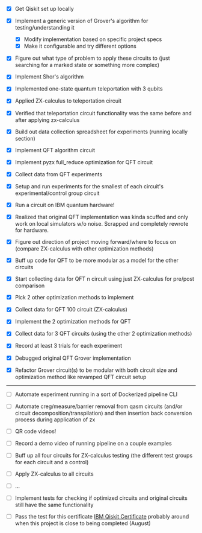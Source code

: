 - [x] Get Qiskit set up locally
- [x] Implement a generic version of Grover's algorithm for testing/understanding it
  - [x] Modify implementation based on specific project specs
  - [x] Make it configurable and try different options
- [x] Figure out what type of problem to apply these circuits to (just searching for a marked state or something more complex)
- [x] Implement Shor's algorithm

- [x] Implemented one-state quantum teleportation with 3 qubits
- [x] Applied ZX-calculus to teleportation circuit
- [x] Verified that teleportation circuit functionality was the same before and after applying zx-calculus

- [x] Build out data collection spreadsheet for experiments (running locally section)
- [x] Implement QFT algorithm circuit 
- [x] Implement pyzx full_reduce optimization for QFT circuit
- [x] Collect data from QFT experiments
- [x] Setup and run experiments for the smallest of each circuit's experimental/control group circuit

- [x] Run a circuit on IBM quantum hardware!
- [x] Realized that original QFT implementation was kinda scuffed and only work on local simulators w/o noise. Scrapped and completely rewrote for hardware. 
- [x] Figure out direction of project moving forward/where to focus on (compare ZX-calculus with other optimization methods)
- [x] Buff up code for QFT to be more modular as a model for the other circuits
- [x] Start collecting data for QFT n circuit using just ZX-calculus for pre/post comparison

- [x] Pick 2 other optimization methods to implement
- [x] Collect data for QFT 100 circuit (ZX-calculus)
- [x] Implement the 2 optimization methods for QFT
- [x] Collect data for 3 QFT circuits (using the other 2 optimization methods)
- [x] Record at least 3 trials for each experiment

- [x] Debugged original QFT Grover implementation
- [x] Refactor Grover circuit(s) to be modular with both circuit size and optimization method like revamped QFT circuit setup

-----------------------------------------------

- [ ] Automate experiment running in a sort of Dockerized pipeline CLI
- [ ] Automate creg/measure/barrier removal from qasm circuits (and/or circuit decomposition/transpilation) and then insertion back conversion process during application of zx
- [ ] QR code videos!
- [ ] Record a demo video of running pipeline on a couple examples
- [ ] Buff up all four circuits for ZX-calculus testing (the different test groups for each circuit and a control)
- [ ] Apply ZX-calculus to all circuits
- [ ] ...
- [ ] Implement tests for checking if optimized circuits and original circuits still have the same functionality

- [ ] Pass the test for this certificate [IBM Qiskit Certificate](https://www.ibm.com/training/certification/ibm-certified-associate-developer-quantum-computation-using-qiskit-v02x-C0010300) probably around when this project
is close to being completed (August)

